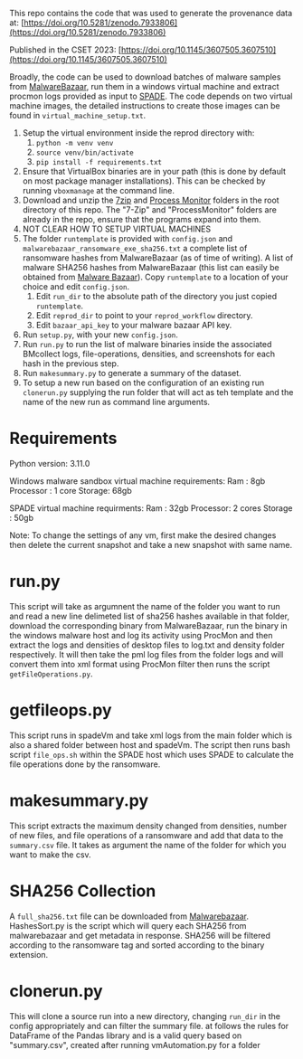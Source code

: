 This repo contains the code that was used to generate the provenance data at:
[https://doi.org/10.5281/zenodo.7933806](https://doi.org/10.5281/zenodo.7933806)

Published in the CSET 2023: [https://doi.org/10.1145/3607505.3607510](https://doi.org/10.1145/3607505.3607510)

Broadly, the code can be used to download batches of malware samples from 
[MalwareBazaar](https://bazaar.abuse.ch/), run them in a windows virtual machine and extract procmon logs
provided as  input to [SPADE](https://github.com/ashish-gehani/SPADE). The code depends on two virtual machine
images, the detailed instructions to create those images can be found in `virtual_machine_setup.txt`.

1. Setup the virtual environment inside the reprod directory with:
   1. `python -m venv venv`
   2. `source venv/bin/activate`
   3. `pip install -f requirements.txt`
2. Ensure that VirtualBox binaries are in your path (this is done by default on most package manager installations). 
This can be checked by running `vboxmanage` at the command line.
3. Download and unzip the [7zip](https://www.7-zip.org/) and
[Process Monitor](https://learn.microsoft.com/en-us/sysinternals/downloads/procmon) folders in the root directory
of this repo. The "7-Zip" and "ProcessMonitor" folders are already in the repo, ensure that the programs expand
into them.
4. NOT CLEAR HOW TO SETUP VIRTUAL MACHINES
5. The folder `runtemplate` is provided with `config.json` and `malwarebazaar_ransomware_exe_sha256.txt` a
complete list of ransomware hashes from MalwareBazaar (as of time of writing). A list of malware SHA256 hashes from
MalwareBazaar (this list can easily be obtained from [Malware Bazaar](https://bazaar.abuse.ch/export/#csv)). Copy
`runtemplate` to a location of your choice and edit `config.json`.
   1. Edit `run_dir` to the absolute path of the directory you just copied `runtemplate`.
   2. Edit `reprod_dir` to point to your `reprod_workflow` directory.
   3. Edit  `bazaar_api_key` to your malware bazaar API key.
6. Run `setup.py`, with your new `config.json`.
7. Run `run.py` to run the list of malware binaries inside the associated BMcollect logs, file-operations, 
densities, and screenshots for each hash in the previous step.
8. Run `makesummary.py` to generate a summary of the dataset.
9. To setup a new run based on the configuration of an existing run `clonerun.py` supplying the run folder
that will act as teh template and the name of the new run as command line arguments.


# Requirements
Python version: 3.11.0

Windows malware sandbox virtual machine requirements:
Ram : 8gb
Processor : 1 core
Storage: 68gb

SPADE virtual machine requirments:
Ram : 32gb
Processor: 2 cores
Storage : 50gb

Note: To change the settings of any vm, first make the desired changes then delete the current snapshot and take a new snapshot with same name.

# run.py
This script will take as argumnent the name of the folder you want to run and read a new line delimeted list of sha256 hashes available in that folder, download the corresponding binary from MalwareBazaar, run the binary in the windows malware host and log its activity using ProcMon and then extract the logs and densities of desktop files to log.txt and density folder respectively. It will then take the pml log files from the folder logs and will convert them into xml format using ProcMon filter then runs the script `getFileOperations.py`.

# getfileops.py
This script runs in spadeVm and take xml logs from the main folder which is also a shared folder between 
host and spadeVm. The script then runs bash script `file_ops.sh` within the SPADE host which uses SPADE to
calculate the file operations done by the ransomware.

# makesummary.py
This script extracts the maximum density changed from densities, number of new files, and file operations
of a ransomware and add that data to the `summary.csv` file. It takes as argument the name of the folder for which you want to make the csv.

# SHA256 Collection
A `full_sha256.txt` file can be downloaded from [Malwarebazaar](https://bazaar.abuse.ch/export/). 
HashesSort.py is the script which will query each SHA256 from malwarebazaar and get metadata in response.
SHA256 will be filtered according to the ransomware tag and sorted according to the binary extension.

# clonerun.py
This will clone a source run into a new directory, changing `run_dir` in the config appropriately and can
filter the summary file.
at follows the rules for DataFrame of the Pandas library and is a valid query based on "summary.csv", created after running vmAutomation.py for a folder
